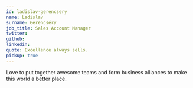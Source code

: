 ```yaml
---
id: ladislav-gerencsery
name: Ladislav
surname: Gerencséry
job_title: Sales Account Manager
twitter:
github:
linkedin:
quote: Excellence always sells.
pickup: true
---
```


Love to put together awesome teams and form business alliances to make this world a better place.
